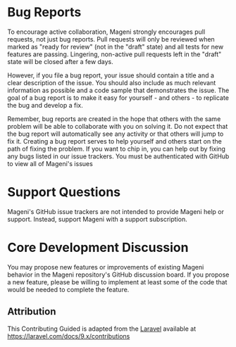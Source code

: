 # Bug Reports

To encourage active collaboration, Mageni strongly encourages pull requests, not just bug reports. Pull requests will only be reviewed when marked as "ready for review" (not in the "draft" state) and all tests for new features are passing. Lingering, non-active pull requests left in the "draft" state will be closed after a few days.

However, if you file a bug report, your issue should contain a title and a clear description of the issue. You should also include as much relevant information as possible and a code sample that demonstrates the issue. The goal of a bug report is to make it easy for yourself - and others - to replicate the bug and develop a fix.

Remember, bug reports are created in the hope that others with the same problem will be able to collaborate with you on solving it. Do not expect that the bug report will automatically see any activity or that others will jump to fix it. Creating a bug report serves to help yourself and others start on the path of fixing the problem. If you want to chip in, you can help out by fixing any bugs listed in our issue trackers. You must be authenticated with GitHub to view all of Mageni's issues

# Support Questions

Mageni's GitHub issue trackers are not intended to provide Mageni help or support. Instead, support Mageni with a support subscription.

# Core Development Discussion

You may propose new features or improvements of existing Mageni behavior in the Mageni repository's GitHub discussion board. If you propose a new feature, please be willing to implement at least some of the code that would be needed to complete the feature.

## Attribution

This Contributing Guided is adapted from the [Laravel][homepage]
available at https://laravel.com/docs/9.x/contributions

[homepage]: https://laravel.com/docs/9.x/contributions